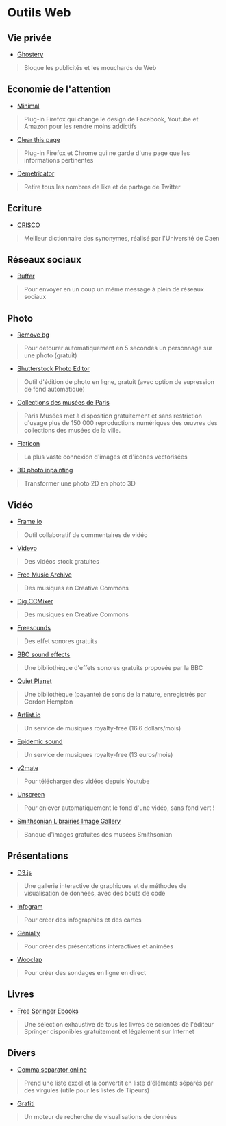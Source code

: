 # Outils Web

## Vie privée

- [Ghostery](https://www.ghostery.com/fr/)
> Bloque les publicités et les mouchards du Web

## Economie de l'attention

- [Minimal](https://addons.mozilla.org/fr/firefox/addon/minimal-internet-experience/)
> Plug-in Firefox qui change le design de Facebook, Youtube et Amazon pour les rendre moins addictifs
- [Clear this page](https://clearthis.page/)
> Plug-in Firefox et Chrome qui ne garde d'une page que les informations pertinentes
- [Demetricator](https://bengrosser.com/projects/twitter-demetricator/)
> Retire tous les nombres de like et de partage de Twitter

## Ecriture

- [CRISCO](https://crisco2.unicaen.fr/des/)
> Meilleur dictionnaire des synonymes, réalisé par l'Université de Caen

## Réseaux sociaux

- [Buffer](https://buffer.com/)
> Pour envoyer en un coup un même message à plein de réseaux sociaux

## Photo

- [Remove bg](https://www.remove.bg/)
> Pour détourer automatiquement en 5 secondes un personnage sur une photo (gratuit)
- [Shutterstock Photo Editor](https://www.shutterstock.com/editor/home?ref=landing)
> Outil d'édition de photo en ligne, gratuit (avec option de supression de fond automatique)
- [Collections des musées de Paris](http://parismuseescollections.paris.fr/fr/recherche/image-libre/true?solrsort=ds_created%20desc)
> Paris Musées met à disposition gratuitement et sans restriction d'usage plus de 150 000 reproductions numériques des œuvres des collections des musées de la ville. 
- [Flaticon](https://www.flaticon.com/)
> La plus vaste connexion d'images et d'icones vectorisées
- [3D photo inpainting](https://github.com/vt-vl-lab/3d-photo-inpainting)
> Transformer une photo 2D en photo 3D

## Vidéo

- [Frame.io](https://frame.io/)
> Outil collaboratif de commentaires de vidéo
- [Videvo](https://www.videvo.net/)
> Des vidéos stock gratuites
- [Free Music Archive](https://freemusicarchive.org/static)
> Des musiques en Creative Commons
- [Dig CCMixer](http://dig.ccmixter.org/?fbclid=IwAR2w_zt0u3stZslX5-HGJ1uEonrksB4R-z31Qep55eI6s7N4J3NjqF8C78A)
> Des musiques en Creative Commons
- [Freesounds](https://freesound.org/)
> Des effet sonores gratuits
- [BBC sound effects](http://bbcsfx.acropolis.org.uk/)
> Une bibliothèque d'effets sonores gratuits proposée par la BBC
- [Quiet Planet](https://www.boomlibrary.com/quiet-planet-nature-ambience-sounds/)
> Une bibliothèque (payante) de sons de la nature, enregistrés par Gordon Hempton
- [Artlist.io](https://artlist.io/)
> Un service de musiques royalty-free (16.6 dollars/mois)
- [Epidemic sound](https://www.epidemicsound.com/)
> Un service de musiques royalty-free (13 euros/mois)
- [y2mate](https://www.y2mate.com/fr)
> Pour télécharger des vidéos depuis Youtube
- [Unscreen](https://www.unscreen.com/)
> Pour enlever automatiquement le fond d'une vidéo, sans fond vert !
- [Smithsonian Librairies Image Gallery](https://library.si.edu/image-gallery)
> Banque d'images gratuites des musées Smithsonian

## Présentations

- [D3.js](https://www.d3-graph-gallery.com/)
> Une gallerie interactive de graphiques et de méthodes de visualisation de données, avec des bouts de code
- [Infogram](https://infogram.com/fr/)
> Pour créer des infographies et des cartes
- [Genially](https://www.genial.ly/fr)
> Pour créer des présentations interactives et animées
- [Wooclap](https://www.wooclap.com/fr/)
> Pour créer des sondages en ligne en direct

## Livres

- [Free Springer Ebooks](https://docs.google.com/spreadsheets/d/1HzdumNltTj2SHmCv3SRdoub8SvpIEn75fa4Q23x0keU/htmlview?usp=gmail_thread&fbclid=IwAR2oCdyv78cIaDxZIvT9ve9rtx1CXDrHINnTgVinx7zjbZR7KOi5FU6lI3o)
> Une sélection exhaustive de tous les livres de sciences de l'éditeur Springer disponibles gratuitement et légalement sur Internet

## Divers

- [Comma separator online](http://www.countingcharacters.com/comma-separator-online)
> Prend une liste excel et la convertit en liste d'éléments séparés par des virgules (utile pour les listes de Tipeurs)
- [Grafiti](https://beta.grafiti.io/)
> Un moteur de recherche de visualisations de données
